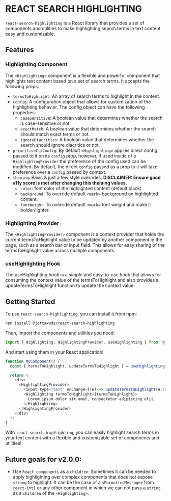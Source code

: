 # REACT SEARCH HIGHLIGHTING
`react-search-highlighting` is a React library that provides a set of components and utilities to make highlighting search terms in text content easy and customizable.

## Features

### Highlighting Component
The `<Highlighting>` component is a flexible and powerful component that highlights text content based on a set of search terms. It accepts the following props:

- `termsToHighlight`: An array of search terms to highlight in the content.
- `config`: A configuration object that allows for customization of the highlighting behavior. The config object can have the following properties:
  - `caseSensitive`: A boolean value that determines whether the search is case-sensitive or not.
  - `exactMatch`: A boolean value that determines whether the search should match exact terms or not.
  - `ignoreDiacritics`: A boolean value that determines whether the search should ignore diacritics or not.
- `prioritiseCtxConfig`: By default `<Highlighting>` applies direct config passed to it on its `config` prop, however, if used inside of a `HighlightingProvider` the preference of the config used can be modified. By default, the direct `config` passed as a prop to it will take preference over a `config` passed by context.
- `theming`: Basic & just a few style overrides. **DISCLAIMER: Ensure good a11y score is met after changing this theming values.**
    - `color`: font color of the highlighted content (default black)
    - `background`: To override default `<mark>` background on highlighted content.
    - `fontWeight`: To override default `<mark>` font weight and make it bolder/lighter.

### Highlighting Provider
The `<HighlightingProvider>` component is a context provider that holds the current termsToHighlight value to be updated by another component in the page, such as a search bar or input field. This allows for easy sharing of the termsToHighlight value across multiple components.

### useHighlighting Hook
The useHighlighting hook is a simple and easy-to-use hook that allows for consuming the context value of the termsToHighlight and also provides a updateTermsToHighlight function to update the context value.

## Getting Started
To use `react-search-highlighting`, you can install it from npm:

```bash
npm install @jottaxwds/react-search-highlighting
```
Then, import the components and utilities you need:

```javascript
import { Highlighting, HighlightingProvider, useHighlighting } from '@jottaxwds/react-search-highlighting';
```

And start using them in your React application!

```javascript
function MyComponent() {
  const { termsToHighlight, updateTermsToHighlight } = useHighlighting();

  return (
    <div>
      <HighlightingProvider>
        <input type="text" onChange={(e) => updateTermsToHighlight(e.target.value)} />
        <Highlighting termsToHighlight={termsToHighlight}>
          Lorem ipsum dolor sit amet, consectetur adipiscing elit.
        </Highlighting>
      </HighlightingProvider>
    </div>
  );
}
```
With `react-search-highlighting`, you can easily highlight search terms in your text content with a flexible and customizable set of components and utilities!

## Future goals for v2.0.0:
 - Use `React components` as a `children`: Sometimes it can be needed to apply highlighting over complex components that does not expose `string` to highlight. It can be the case of a `<FormattedMessage>` from `react-intl` or any other component in which we can not pass a `string` as a `children` of the `<Highlighting>`.